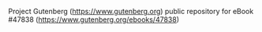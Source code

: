 Project Gutenberg (https://www.gutenberg.org) public repository for eBook #47838 (https://www.gutenberg.org/ebooks/47838)
